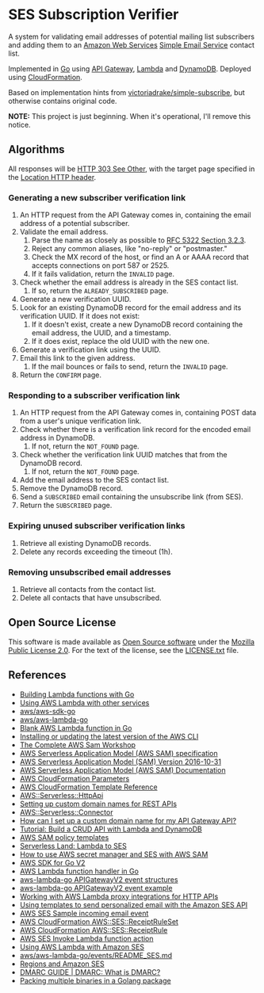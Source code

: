 # SES Subscription Verifier

A system for validating email addresses of potential mailing list subscribers
and adding them to an [Amazon Web Services][] [Simple Email Service][]
contact list.

Implemented in [Go][] using [API Gateway][], [Lambda][] and [DynamoDB][].
Deployed using [CloudFormation][].

Based on implementation hints from [victoriadrake/simple-subscribe][], but
otherwise contains original code.

**NOTE:** This project is just beginning. When it's operational, I'll remove
this notice.

## Algorithms

All responses will be [HTTP 303 See Other][], with the target page specified in
the [Location HTTP header][].

### Generating a new subscriber verification link

1. An HTTP request from the API Gateway comes in, containing the email address
   of a potential subscriber.
1. Validate the email address.
   1. Parse the name as closely as possible to [RFC 5322 Section 3.2.3][].
   1. Reject any common aliases, like "no-reply" or "postmaster."
   1. Check the MX record of the host, or find an A or AAAA record that accepts
      connections on port 587 or 2525.
   1. If it fails validation, return the `INVALID` page.
1. Check whether the email address is already in the SES contact list.
   1. If so, return the `ALREADY_SUBSCRIBED` page.
1. Generate a new verification UUID.
1. Look for an existing DynamoDB record for the email address and its
   verification UUID. If it does not exist:
   1. If it doesn't exist, create a new DynamoDB record containing the email
      address, the UUID, and a timestamp.
   1. If it does exist, replace the old UUID with the new one.
1. Generate a verification link using the UUID.
1. Email this link to the given address.
   1. If the mail bounces or fails to send, return the `INVALID` page.
1. Return the `CONFIRM` page.

### Responding to a subscriber verification link

1. An HTTP request from the API Gateway comes in, containing POST data from a
   user's unique verification link.
1. Check whether there is a verification link record for the encoded email
   address in DynamoDB.
   1. If not, return the `NOT_FOUND` page.
1. Check whether the verification link UUID matches that from the DynamoDB
   record.
   1. If not, return the `NOT_FOUND` page.
1. Add the email address to the SES contact list.
1. Remove the DynamoDB record.
1. Send a `SUBSCRIBED` email containing the unsubscribe link (from SES).
1. Return the `SUBSCRIBED` page.

### Expiring unused subscriber verification links

1. Retrieve all existing DynamoDB records.
1. Delete any records exceeding the timeout (1h).

### Removing unsubscribed email addresses

1. Retrieve all contacts from the contact list.
1. Delete all contacts that have unsubscribed.

## Open Source License

This software is made available as [Open Source software][oss-def] under the
[Mozilla Public License 2.0][]. For the text of the license, see the
[LICENSE.txt](LICENSE.txt) file.

## References

- [Building Lambda functions with Go][]
- [Using AWS Lambda with other services][]
- [aws/aws-sdk-go][]
- [aws/aws-lambda-go][]
- [Blank AWS Lambda function in Go][]
- [Installing or updating the latest version of the AWS CLI][]
- [The Complete AWS Sam Workshop][]
- [AWS Serverless Application Model (AWS SAM) specification][]
- [AWS Serverless Application Model (SAM) Version 2016-10-31][]
- [AWS Serverless Application Model (AWS SAM) Documentation][]
- [AWS CloudFormation Parameters][]
- [AWS CloudFormation Template Reference][]
- [AWS::Serverless::HttpApi][]
- [Setting up custom domain names for REST APIs][]
- [AWS::Serverless::Connector][]
- [How can I set up a custom domain name for my API Gateway API?][]
- [Tutorial: Build a CRUD API with Lambda and DynamoDB][]
- [AWS SAM policy templates][]
- [Serverless Land: Lambda to SES][]
- [How to use AWS secret manager and SES with AWS SAM][]
- [AWS SDK for Go V2][]
- [AWS Lambda function handler in Go][]
- [aws-lambda-go APIGatewayV2 event structures][]
- [aws-lambda-go APIGatewayV2 event example][]
- [Working with AWS Lambda proxy integrations for HTTP APIs][]
- [Using templates to send personalized email with the Amazon SES API][]
- [AWS SES Sample incoming email event][]
- [AWS CloudFormation AWS::SES::ReceiptRuleSet][]
- [AWS CloudFormation AWS::SES::ReceiptRule][]
- [AWS SES Invoke Lambda function action][]
- [Using AWS Lambda with Amazon SES][]
- [aws/aws-lambda-go/events/README_SES.md][]
- [Regions and Amazon SES][]
- [DMARC GUIDE | DMARC: What is DMARC?][]
- [Packing multiple binaries in a Golang package][]

[Amazon Web Services]: https://aws.amazon.com
[Simple Email Service]: https://aws.amazon.com/ses/
[Go]: https://go.dev/
[API Gateway]: https://aws.amazon.com/api-gateway/
[Lambda]: https://aws.amazon.com/lambda/
[DynamoDB]: https://aws.amazon.com/dynamodb/
[CloudFormation]: https://aws.amazon.com/cloudformation/
[victoriadrake/simple-subscribe]: https://github.com/victoriadrake/simple-subscribe/
[HTTP 303 See Other]: https://developer.mozilla.org/en-US/docs/Web/HTTP/Status/303
[Location HTTP Header]: https://developer.mozilla.org/en-US/docs/Web/HTTP/Headers/Location
[RFC 5322 Section 3.2.3]: https://datatracker.ietf.org/doc/html/rfc5322#section-3.2.3
[oss-def]:     https://opensource.org/osd-annotated
[Mozilla Public License 2.0]: https://www.mozilla.org/en-US/MPL/
[Building Lambda functions with Go]: https://docs.aws.amazon.com/lambda/latest/dg/lambda-golang.html
[Using AWS Lambda with other services]: https://docs.aws.amazon.com/lambda/latest/dg/lambda-services.html
[aws/aws-sdk-go]: https://github.com/aws/aws-sdk-go
[aws/aws-lambda-go]: https://github.com/aws/aws-lambda-go
[Blank AWS Lambda function in Go]: https://github.com/awsdocs/aws-lambda-developer-guide/tree/main/sample-apps/blank-go
[Installing or updating the latest version of the AWS CLI]: https://docs.aws.amazon.com/cli/latest/userguide/getting-started-install.html
[The Complete AWS Sam Workshop]: https://catalog.workshops.aws/complete-aws-sam/en-US
[AWS Serverless Application Model (AWS SAM) specification]: https://docs.aws.amazon.com/serverless-application-model/latest/developerguide/sam-specification.html
[AWS Serverless Application Model (SAM) Version 2016-10-31]: https://github.com/aws/serverless-application-model/blob/master/versions/2016-10-31.md
[AWS Serverless Application Model (AWS SAM) Documentation]: https://docs.aws.amazon.com/serverless-application-model/
[AWS CloudFormation Parameters]: https://docs.aws.amazon.com/AWSCloudFormation/latest/UserGuide/parameters-section-structure.html
[AWS CloudFormation Template Reference]: https://docs.aws.amazon.com/AWSCloudFormation/latest/UserGuide/template-reference.html
[AWS::Serverless::HttpApi]: https://docs.aws.amazon.com/serverless-application-model/latest/developerguide/sam-resource-httpapi.html
[Setting up custom domain names for REST APIs]: https://docs.aws.amazon.com/apigateway/latest/developerguide/how-to-custom-domains.html
[AWS::Serverless::Connector]: https://docs.aws.amazon.com/serverless-application-model/latest/developerguide/sam-resource-connector.html
[How can I set up a custom domain name for my API Gateway API?]: https://aws.amazon.com/premiumsupport/knowledge-center/custom-domain-name-amazon-api-gateway/
[Tutorial: Build a CRUD API with Lambda and DynamoDB]: https://docs.aws.amazon.com/apigateway/latest/developerguide/http-api-dynamo-db.html
[AWS SAM policy templates]: https://docs.aws.amazon.com/serverless-application-model/latest/developerguide/serverless-policy-templates.html
[Serverless Land: Lambda to SES]: https://serverlessland.com/patterns/lambda-ses
[How to use AWS secret manager and SES with AWS SAM]: https://medium.com/nerd-for-tech/how-to-use-aws-secret-manager-and-ses-with-aws-sam-a93bb359d45a
[AWS SDK for Go V2]: https://aws.github.io/aws-sdk-go-v2/
[AWS Lambda function handler in Go]: https://docs.aws.amazon.com/lambda/latest/dg/golang-handler.html
[aws-lambda-go APIGatewayV2 event structures]: https://github.com/aws/aws-lambda-go/blob/main/events/apigw.go
[aws-lambda-go APIGatewayV2 event example]: https://github.com/aws/aws-lambda-go/blob/main/events/README_ApiGatewayEvent.md
[Working with AWS Lambda proxy integrations for HTTP APIs]: https://docs.aws.amazon.com/apigateway/latest/developerguide/http-api-develop-integrations-lambda.html
[Using templates to send personalized email with the Amazon SES API]: https://docs.aws.amazon.com/ses/latest/dg/send-personalized-email-api.html
[AWS SES Sample incoming email event]: https://docs.aws.amazon.com/ses/latest/dg/receiving-email-action-lambda-event.html
[AWS CloudFormation AWS::SES::ReceiptRuleSet]: https://docs.aws.amazon.com/AWSCloudFormation/latest/UserGuide/aws-resource-ses-receiptruleset.html
[AWS CloudFormation AWS::SES::ReceiptRule]: https://docs.aws.amazon.com/AWSCloudFormation/latest/UserGuide/aws-resource-ses-receiptrule.html
[AWS SES Invoke Lambda function action]: https://docs.aws.amazon.com/ses/latest/dg/receiving-email-action-lambda.html
[Using AWS Lambda with Amazon SES]: https://docs.aws.amazon.com/lambda/latest/dg/services-ses.html
[aws/aws-lambda-go/events/README_SES.md]: https://github.com/aws/aws-lambda-go/blob/main/events/README_SES.md
[Regions and Amazon SES]: https://docs.aws.amazon.com/ses/latest/dg/regions.html#region-endpoints
[DMARC GUIDE | DMARC: What is DMARC?]: https://dmarcguide.globalcyberalliance.org/#/dmarc/
[Packing multiple binaries in a Golang package]: https://ieftimov.com/posts/golang-package-multiple-binaries/
